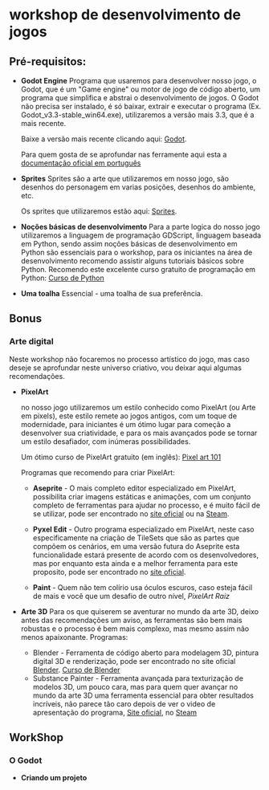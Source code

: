 # workshop de desenvolvimento de jogos


## Pré-requisitos:

* **Godot Engine**
    Programa que usaremos para desenvolver nosso jogo, o Godot, que é um "Game engine" ou motor de jogo de código aberto, um programa que simplifica e abstrai o desenvolvimento de jogos.
    O Godot não precisa ser instalado, é só baixar, extrair e executar o programa (Ex. Godot_v3.3-stable_win64.exe), utilizaremos a versão mais 3.3, que é a mais recente.    

    Baixe a versão mais recente clicando aqui: [Godot](https://downloads.tuxfamily.org/godotengine/3.3/Godot_v3.3-stable_win64.exe.zip).

    Para quem gosta de se aprofundar nas ferramente aqui esta a [documentação oficial em português ](https://docs.godotengine.org/pt_BR/stable/)

* **Sprites**
    Sprites são a arte que utilizaremos em nosso jogo, são desenhos do personagem em varias posições, desenhos do ambiente, etc.

    Os sprites que utilizaremos estão aqui: [Sprites](/docs/sprites.zip).

* **Noções básicas de desenvolvimento**
    Para a parte logica do nosso jogo utilizaremos a linguagem de programação GDScript, linguagem baseada em Python, sendo assim noções básicas de desenvolvimento em Python são essenciais para o workshop, para  os iniciantes na área de desenvolvimento recomendo assistir alguns tutoriais básicos sobre Python.
    Recomendo este excelente curso gratuito de programação em Python: [Curso de Python](https://www.youtube.com/playlist?list=PLHz_AreHm4dlKP6QQCekuIPky1CiwmdI6)

* **Uma toalha**
    Essencial - uma toalha de sua preferência.

## Bonus

### Arte digital

Neste workshop não focaremos no processo artístico do jogo, mas caso deseje se aprofundar neste universo criativo, vou deixar aqui algumas recomendações.

* **PixelArt**

    no nosso jogo utilizaremos um estilo conhecido como PixelArt (ou Arte em pixels), este estilo remete ao jogos antigos, com um toque de modernidade, para iniciantes é um ótimo lugar para começão a desenvolver sua criatividade, e para os mais avançados pode se tornar um estilo desafiador, com inúmeras possibilidades.

    Um ótimo curso de PixelArt gratuito (em inglês): [Pixel art 101](https://www.youtube.com/playlist?list=PLmac3HPrav-9UWt-ahViIZxpyQxJ2wPSH)


    Programas que recomendo para criar PixelArt:

    - **Aseprite** - O mais completo editor especializado em PixelArt, possibilita criar imagens estáticas e animações, com um conjunto completo de ferramentas para ajudar no processo, e é muito fácil de se utilizar, pode ser encontrado no [site oficial](https://www.aseprite.org/) ou na [Steam](https://store.steampowered.com/app/431730/Aseprite/).

    - **Pyxel Edit** - Outro programa especializado em PixelArt, neste caso especificamente na criação de TileSets que são as partes que compõem os cenários, em uma versão futura do Aseprite esta funcionalidade estará presente de acordo com os desenvolvedores, mas por enquanto esta ainda e a melhor ferramenta para este proposito, pode ser encontrado no [site oficial](https://pyxeledit.com/).

    - **Paint** - Quem não tem colírio usa óculos escuros, caso esteja fácil de mais e você que  um desafio de outro nível, *PixelArt Raiz*


* **Arte 3D**
Para os que quiserem se aventurar no mundo da arte 3D, deixo antes das recomendações um aviso, as ferramentas são bem mais robustas e o processo é bem mais complexo, mas mesmo assim não menos apaixonante.
Programas:
    - Blender - Ferramenta de código aberto para modelagem 3D, pintura digital 3D e renderização, pode ser encontrado no site oficial [Blender](https://www.blender.org/).
    [Curso de Blender](https://www.youtube.com/playlist?list=PLrYLf1JihKtb5pbeR6fX1bMoREsjJn0Q_&ab_channel=DanielFranco)
    - Substance Painter - Ferramenta avançada para texturização de modelos 3D, um pouco cara, mas para quem quer avançar no mundo da arte 3D uma ferramenta essencial para obter resultados incríveis, não parece tão caro depois de ver o video de apresentação do programa, [Site oficial](https://www.substance3d.com/products/substance-painter/), no [Steam](https://store.steampowered.com/app/1454900/Substance_Painter_2021/)

## WorkShop

### O Godot

* **Criando um projeto**




